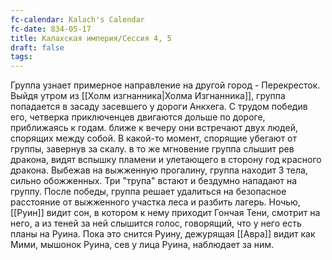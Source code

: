 ```yaml
---
fc-calendar: Kalach's Calendar
fc-date: 834-05-17
title: Калахская империя/Сессия 4, 5
draft: false
tags:
---
```

Группа узнает примерное направление на другой город - Перекресток. Выйдя утром из [[Холм изгнанника|Холма Изгнанника]], группа попадается в засаду засевшего у дороги Анкхега. С трудом победив его, четверка приключенцев двигаются дольше по дороге, приближаясь к годам. ближе к вечеру они встречают двух людей, спорящих между собой. В какой-то момент, спорящие убегают от группы, завернув за скалу. в то же мгновение группа слышит рев дракона, видят вспышку пламени и улетающего в сторону год красного дракона. Выбежав на выжженную прогалину, группа находит 3 тела, сильно обожженных. Три "трупа" встают и бездумно нападают на группу. После победы, группа решает удалиться на безопасное расстояние от выжженного участка леса и разбить лагерь. Ночью, [[Руин]] видит сон, в котором к нему приходит Гончая Тени, смотрит на него, а из теней за ней слышится голос, говорящий, что у него есть планы на Руина. Пока это снится Руину, дежурящая [[Авра]] видит как Мими, мышонок Руина, сев у лица Руина, наблюдает за ним.